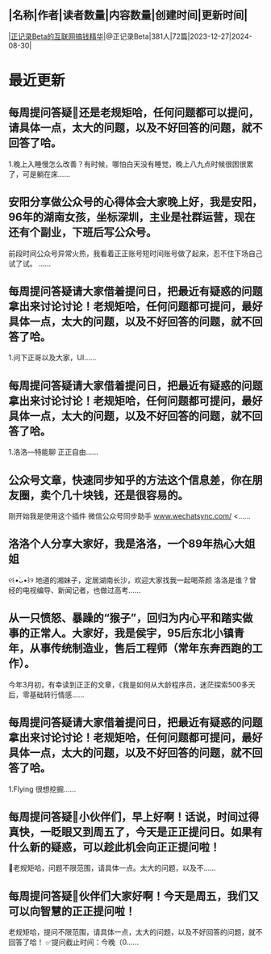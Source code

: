 |名称|作者|读者数量|内容数量|创建时间|更新时间|
---
|[正记录Beta的互联网搞钱精华](https://xiaobot.net/p/gaoqian365?refer=0b133df9-27dc-423b-8101-639049001c13)|@正记录Beta|381人|72篇|2023-12-27|2024-08-30|

# 最近更新
## 每周提问答疑🌸还是老规矩哈，任何问题都可以提问，请具体一点，太大的问题，以及不好回答的问题，就不回答了哈。
1.晚上入睡慢怎么改善？有时候，哪怕白天没有睡觉，晚上八九点时候很困很累了，可是躺在床......
## 安阳分享做公众号的心得体会大家晚上好，我是安阳，96年的湖南女孩，坐标深圳，主业是社群运营，现在还有个副业，下班后写公众号。
前段时间公众号异常火热，我看着正正账号短时间账号做了起来，忍不住下场自己试了试。 ......
## 每周提问答疑请大家借着提问日，把最近有疑惑的问题拿出来讨论讨论！老规矩哈，任何问题都可提问，最好具体一点，太大的问题，以及不好回答的问题，就不回答了哈。

1.问下正哥以及大家，UI......
## 每周提问答疑请大家借着提问日，把最近有疑惑的问题拿出来讨论讨论！老规矩哈，任何问题都可提问，最好具体一点，太大的问题，以及不好回答的问题，就不回答了哈。

1.洛洛—特能聊 正正自由......
## 公众号文章，快速同步知乎的方法这个信息差，你在朋友圈，卖个几十块钱，还是很容易的。

刚开始我是使用这个插件 微信公众号同步助手 www.wechatsync.com/
<......
## 洛洛个人分享大家好，我是洛洛，一个89年热心大姐姐
୧꒰•̀ᴗ•́꒱୨
地道的湘妹子，定居湖南长沙，欢迎大家找我一起喝茶颜
洛洛是谁？曾经的电视编导、新闻记者，也做过高考......
## 从一只愤怒、暴躁的“猴子”，回归为内心平和踏实做事的正常人。大家好，我是侯宇，95后东北小镇青年，从事传统制造业，售后工程师（常年东奔西跑的工作）。
今年3月初，有幸读到正正的文章，《我是如何从大龄程序员，迷茫探索500多天后，零基础转行情感......
## 每周提问答疑请大家借着提问日，把最近有疑惑的问题拿出来讨论讨论！老规矩哈，任何问题都可提问，最好具体一点，太大的问题，以及不好回答的问题，就不回答了哈。

1.Flying 很想挖掘......
## 每周提问答疑🌈小伙伴们，早上好啊！话说，时间过得真快，一眨眼又到周五了，今天是正正提问日。如果有什么新的疑惑，可以趁此机会向正正提问啦！
📖老规矩哈，问题不限范围，请具体一点。太大的问题，以及不......
## 每周提问答疑🌈伙伴们大家好啊！今天是周五，我们又可以向智慧的正正提问啦！
老规矩哈，提问不限范围，请具体一点，太大的问题，以及不好回答的问题，就不回答了哈！
✅提问截止时间：今晚（0......

